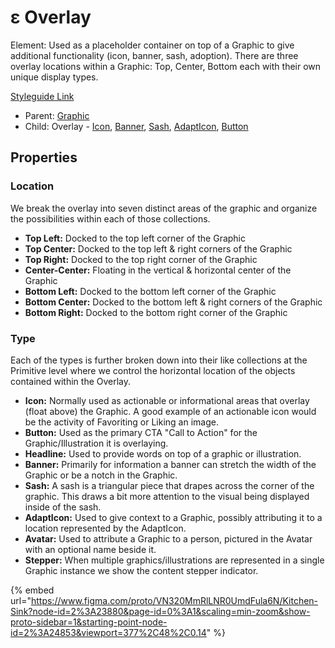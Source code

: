 # ε Overlay

Element: Used as a placeholder container on top of a Graphic to give additional functionality (icon, banner, sash, adoption). There are three overlay locations within a Graphic: Top, Center, Bottom each with their own unique display types.

[Styleguide Link](./)

* Parent: [Graphic](../)
* Child: Overlay - [Icon](ol-icon.md), [Banner](ol-banner.md), [Sash](ol-sash.md), [AdaptIcon](ol-adapticon.md), [Button](ol-button.md)

## Properties

### Location

We break the overlay into seven distinct areas of the graphic and organize the possibilities within each of those collections.

* **Top Left:** Docked to the top left corner of the Graphic
* **Top Center:** Docked to the top left & right corners of the Graphic
* **Top Right:** Docked to the top right corner of the Graphic
* **Center-Center:** Floating in the vertical & horizontal center of the Graphic
* **Bottom Left:** Docked to the bottom left corner of the Graphic
* **Bottom Center:** Docked to the bottom left & right corners of the Graphic
* **Bottom Right:** Docked to the bottom right corner of the Graphic

### Type

Each of the types is further broken down into their like collections at the Primitive level where we control the horizontal location of the objects contained within the Overlay.

* **Icon:** Normally used as actionable or informational areas that overlay (float above) the Graphic. A good example of an actionable icon would be the activity of Favoriting or Liking an image.
* **Button:** Used as the primary CTA "Call to Action" for the Graphic/Illustration it is overlaying.
* **Headline:** Used to provide words on top of a graphic or illustration.
* **Banner:** Primarily for information a banner can stretch the width of the Graphic or be a notch in the Graphic.
* **Sash:** A sash is a triangular piece that drapes across the corner of the graphic. This draws a bit more attention to the visual being displayed inside of the sash.
* **AdaptIcon:** Used to give context to a Graphic, possibly attributing it to a location represented by the AdaptIcon.
* **Avatar:** Used to attribute a Graphic to a person, pictured in the Avatar with an optional name beside it.
* **Stepper:** When multiple graphics/illustrations are represented in a single Graphic instance we show the content stepper indicator.

{% embed url="https://www.figma.com/proto/VN320MmRlLNR0UmdFula6N/Kitchen-Sink?node-id=2%3A23880&page-id=0%3A1&scaling=min-zoom&show-proto-sidebar=1&starting-point-node-id=2%3A24853&viewport=377%2C48%2C0.14" %}
